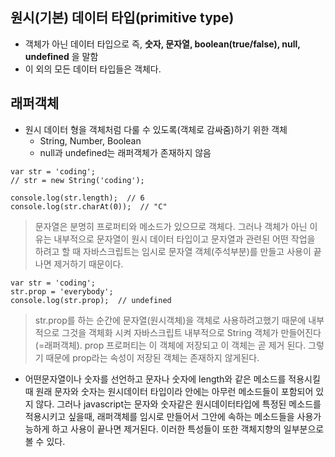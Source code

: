 ## 원시(기본) 데이터 타입(primitive type)
- 객체가 아닌 데이터 타입으로 즉, __숫자, 문자열, boolean(true/false), null, undefined__ 을 말함
- 이 외의 모든 데이터 타입들은 객체다.

## 래퍼객체
- 원시 데이터 형을 객체처럼 다룰 수 있도록(객체로 감싸줌)하기 위한 객체
  - String, Number, Boolean
  - null과 undefined는 래퍼객체가 존재하지 않음
```
var str = 'coding';
// str = new String('coding');

console.log(str.length);  // 6
console.log(str.charAt(0));  // "C"
```
> 문자열은 분명히 프로퍼티와 메소드가 있으므로 객체다. 그러나 객체가 아닌 이유는 내부적으로 문자열이 원시 데이터 타입이고 문자열과 관련된 어떤 작업을 하려고 할 때 자바스크립트는 임시로 문자열 객체(주석부분)를 만들고 사용이 끝나면 제거하기 때문이다.
```
var str = 'coding';
str.prop = 'everybody';
console.log(str.prop);  // undefined
```
> str.prop를 하는 순간에 문자열(원시객체)을 객체로 사용하려고했기 때문에 내부적으로 그것을 객체화 시켜 자바스크립트 내부적으로 String 객체가 만들어진다(=래퍼객체). prop 프로퍼티는 이 객체에 저장되고 이 객체는 곧 제거 된다. 그렇기 때문에 prop라는 속성이 저장된 객체는 존재하지 않게된다.

- 어떤문자열이나 숫자를 선언하고 문자나 숫자에 length와 같은 메소드를 적용시킬때 원래 문자와 숫자는 원시데이터 타입이라 안에는 아무런 메소드들이 포함되어 있지 않다. 그러나 javascript는 문자와 숫자같은 원시데이터타입에 특정된 메소드를 적용시키고 싶을때, 래퍼객체를 임시로 만들어서 그안에 속하는 메소드들을 사용가능하게 하고 사용이 끝나면 제거된다. 이러한 특성들이 또한 객체지향의 일부분으로 볼 수 있다.
